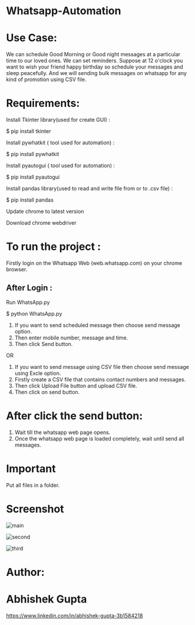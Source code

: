 # Whatsapp-Automation

# Use Case:
We can schedule Good Morning or Good night messages at a particular time to our loved ones. We can set reminders. Suppose at 12 o'clock you want to wish your friend happy birthday so schedule your messages and sleep peacefully. And we will sending bulk messages on whatsapp for any kind of promotion using CSV file.


# Requirements:
Install Tkinter library(used for create GUI) :

$ pip install tkinter

Install pywhatkit ( tool used for automation) :

$ pip install pywhatkit

Install pyautogui ( tool used for automation) :

$ pip install pyautogui

Install pandas library(used to read and write file from or to .csv file) :

$ pip install pandas

Update chrome to latest version

Download chrome webdriver

# To run the project :
Firstly login on the Whatsapp Web (web.whatsapp.com) on your chrome browser.

## After Login :

Run WhatsApp.py

$ python WhatsApp.py


1. If you want to send scheduled message then choose send message option.
2. Then enter mobile number, message and time.
3. Then click Send button.

OR
1. If you want to send message using CSV file then choose send message using Excle option.
2. Firstly create a CSV file that contains contact numbers and messages.
3. Then click Upload File button and upload CSV file.
4. Then click on send button.

# After click the send button:
1. Wait till the whatsapp web page opens.
2. Once the whatsapp web page is loaded completely, wait until send all messages. 

# Important

Put all files in a folder.

# Screenshot

![main](https://user-images.githubusercontent.com/95033382/151716316-ee71e9e1-4aa8-4345-be96-4c0f48fce18c.PNG)

![second](https://user-images.githubusercontent.com/95033382/151716324-d95cafd1-2a6f-44c9-9623-829040dd58f6.PNG)

![third](https://user-images.githubusercontent.com/95033382/151716332-ab63e74d-433f-4551-be60-1574997c31a9.PNG)

# Author:

# Abhishek Gupta
https://www.linkedin.com/in/abhishek-gupta-3b1584218
